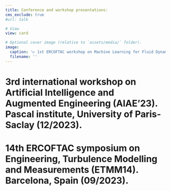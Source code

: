 ```yaml
---
title: Conference and workshop presentations:
cms_exclude: true
#url: talk

# View
view: card

# Optional cover image (relative to `assets/media/` folder).
image:
  caption: '▷ 1st ERCOFTAC workshop on Machine Learning for Fluid Dynamics(ML4Fluids). Sorbonne University,Paris(03/2024).'
  filename: ''
---
```


# 3rd international workshop on Artificial Intelligence and Augmented Engineering (AIAE’23). Pascal institute, University of Paris-Saclay (12/2023).
# 14th ERCOFTAC symposium on Engineering, Turbulence Modelling and Measurements (ETMM14). Barcelona, Spain (09/2023).
